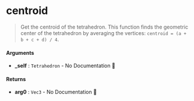 # centroid

>  Get the centroid of the tetrahedron.
>  This function finds the geometric center of the tetrahedron
>  by averaging the vertices: `centroid = (a + b + c + d) / 4`.

#### Arguments

- **\_self** : `Tetrahedron` \- No Documentation 🚧

#### Returns

- **arg0** : `Vec3` \- No Documentation 🚧